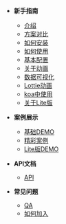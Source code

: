 <!-- docs/_sidebar.md -->

- __<span class="iconfont icon-fly"></span> 新手指南__
  - [<span class="fa fa-file-powerpoint-o"></span> 介绍](guide/introduce.md)
  - [<span class="fa fa-files-o"></span> 方案对比](guide/program.md)
  - [<span class="fa fa-download"></span> 如何安装](guide/installation.md)
  - [<span class="fa fa-hand-o-right"></span> 如何使用](guide/useage.md)
  - [<span class="fa fa-newspaper-o"></span> 基本配置](guide/config.md)
  - [<span class="fa fa-snowflake-o"></span> 关于动画](guide/animate.md)
  - [<span class="fa fa-bar-chart"></span> 数据可视化](guide/chart.md)
  - [<span class="fa fa-hand-spock-o"></span> Lottie动画](guide/lottie.md)
  - [<span class="fa fa-television"></span> koa中使用](guide/koa.md)
  - [<span class="fa fa-bicycle"></span> 关于Lite版](guide/lite.md)

- __<span class="iconfont icon-alert"></span> 案例展示__
  - [<span class="fa fa-bell-o"></span> 基础DEMO](demo/normal.md)
  - [<span class="fa fa-connectdevelop"></span> 精彩案例](demo/wonderful.md)
  - [<span class="fa fa-lightbulb-o"></span> Lite版DEMO](demo/lite.md)

- __<span class="iconfont icon-atom"></span> API文档__
  - [<span class="fa fa-free-code-camp"></span> API](api/api.md)

- __<span class="iconfont icon-mix"></span> 常见问题__
  - [<span class="fa fa-user-o"></span> QA](qa/qa.md)
  - [<span class="fa fa-paper-plane-o"></span> 如何加入](qa/CONTRIBUTING.md)
